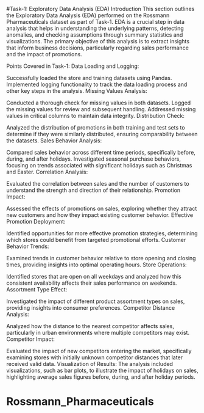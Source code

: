
#Task-1: Exploratory Data Analysis (EDA)
Introduction
This section outlines the Exploratory Data Analysis (EDA) performed on the Rossmann Pharmaceuticals dataset as part of Task-1. EDA is a crucial step in data analysis that helps in understanding the underlying patterns, detecting anomalies, and checking assumptions through summary statistics and visualizations. The primary objective of this analysis is to extract insights that inform business decisions, particularly regarding sales performance and the impact of promotions.

Points Covered in Task-1:
Data Loading and Logging:

Successfully loaded the store and training datasets using Pandas.
Implemented logging functionality to track the data loading process and other key steps in the analysis.
Missing Values Analysis:

Conducted a thorough check for missing values in both datasets.
Logged the missing values for review and subsequent handling.
Addressed missing values in critical columns to maintain data integrity.
Distribution Check:

Analyzed the distribution of promotions in both training and test sets to determine if they were similarly distributed, ensuring comparability between the datasets.
Sales Behavior Analysis:

Compared sales behavior across different time periods, specifically before, during, and after holidays.
Investigated seasonal purchase behaviors, focusing on trends associated with significant holidays such as Christmas and Easter.
Correlation Analysis:

Evaluated the correlation between sales and the number of customers to understand the strength and direction of their relationship.
Promotion Impact:

Assessed the effects of promotions on sales, exploring whether they attract new customers and how they impact existing customer behavior.
Effective Promotion Deployment:

Identified opportunities for more effective promotion strategies, determining which stores could benefit from targeted promotional efforts.
Customer Behavior Trends:

Examined trends in customer behavior relative to store opening and closing times, providing insights into optimal operating hours.
Store Operations:

Identified stores that are open on all weekdays and analyzed how this consistent availability affects their sales performance on weekends.
Assortment Type Effect:

Investigated the impact of different product assortment types on sales, providing insights into consumer preferences.
Competitor Distance Analysis:

Analyzed how the distance to the nearest competitor affects sales, particularly in urban environments where multiple competitors may exist.
Competitor Impact:

Evaluated the impact of new competitors entering the market, specifically examining stores with initially unknown competitor distances that later received valid data.
Visualization of Results:
The analysis included visualizations, such as bar plots, to illustrate the impact of holidays on sales, highlighting average sales figures before, during, and after holiday periods.

# Rossmann_Pharmaceuticals

